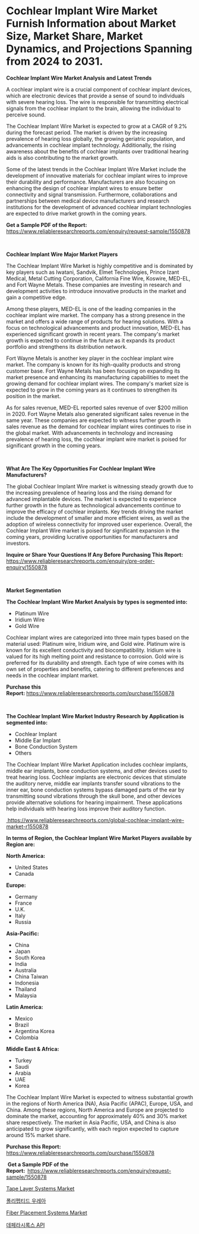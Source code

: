 <p><h1>Cochlear Implant Wire Market Furnish Information about Market Size, Market Share, Market Dynamics, and Projections Spanning from 2024 to 2031.</h1></p><p><strong>Cochlear Implant Wire Market Analysis and Latest Trends</strong></p>
<p><p>A cochlear implant wire is a crucial component of cochlear implant devices, which are electronic devices that provide a sense of sound to individuals with severe hearing loss. The wire is responsible for transmitting electrical signals from the cochlear implant to the brain, allowing the individual to perceive sound.</p><p>The Cochlear Implant Wire Market is expected to grow at a CAGR of 9.2% during the forecast period. The market is driven by the increasing prevalence of hearing loss globally, the growing geriatric population, and advancements in cochlear implant technology. Additionally, the rising awareness about the benefits of cochlear implants over traditional hearing aids is also contributing to the market growth.</p><p>Some of the latest trends in the Cochlear Implant Wire Market include the development of innovative materials for cochlear implant wires to improve their durability and performance. Manufacturers are also focusing on enhancing the design of cochlear implant wires to ensure better connectivity and signal transmission. Furthermore, collaborations and partnerships between medical device manufacturers and research institutions for the development of advanced cochlear implant technologies are expected to drive market growth in the coming years.</p></p>
<p><strong>Get a Sample PDF of the Report:&nbsp;</strong> <a href="https://www.reliableresearchreports.com/enquiry/request-sample/1550878">https://www.reliableresearchreports.com/enquiry/request-sample/1550878</a></p>
<p>&nbsp;</p>
<p><strong>Cochlear Implant Wire Major Market Players</strong></p>
<p><p>The Cochlear Implant Wire Market is highly competitive and is dominated by key players such as Iwatani, Sandvik, Elmet Technologies, Prince Izant Medical, Metal Cutting Corporation, California Fine Wire, Koswire, MED-EL, and Fort Wayne Metals. These companies are investing in research and development activities to introduce innovative products in the market and gain a competitive edge. </p><p>Among these players, MED-EL is one of the leading companies in the cochlear implant wire market. The company has a strong presence in the market and offers a wide range of products for hearing solutions. With a focus on technological advancements and product innovation, MED-EL has experienced significant growth in recent years. The company's market growth is expected to continue in the future as it expands its product portfolio and strengthens its distribution network.</p><p>Fort Wayne Metals is another key player in the cochlear implant wire market. The company is known for its high-quality products and strong customer base. Fort Wayne Metals has been focusing on expanding its market presence and enhancing its manufacturing capabilities to meet the growing demand for cochlear implant wires. The company's market size is expected to grow in the coming years as it continues to strengthen its position in the market.</p><p>As for sales revenue, MED-EL reported sales revenue of over $200 million in 2020. Fort Wayne Metals also generated significant sales revenue in the same year. These companies are expected to witness further growth in sales revenue as the demand for cochlear implant wires continues to rise in the global market. With advancements in technology and increasing prevalence of hearing loss, the cochlear implant wire market is poised for significant growth in the coming years.</p></p>
<p>&nbsp;</p>
<p><strong>What Are The Key Opportunities For Cochlear Implant Wire Manufacturers?</strong></p>
<p><p>The global Cochlear Implant Wire market is witnessing steady growth due to the increasing prevalence of hearing loss and the rising demand for advanced implantable devices. The market is expected to experience further growth in the future as technological advancements continue to improve the efficacy of cochlear implants. Key trends driving the market include the development of smaller and more efficient wires, as well as the adoption of wireless connectivity for improved user experience. Overall, the Cochlear Implant Wire market is poised for significant expansion in the coming years, providing lucrative opportunities for manufacturers and investors.</p></p>
<p><strong>Inquire or Share Your Questions If Any Before Purchasing This Report:</strong> <a href="https://www.reliableresearchreports.com/enquiry/pre-order-enquiry/1550878">https://www.reliableresearchreports.com/enquiry/pre-order-enquiry/1550878</a></p>
<p>&nbsp;</p>
<p><strong>Market Segmentation</strong></p>
<p><strong>The Cochlear Implant Wire Market Analysis by types is segmented into:</strong></p>
<p><ul><li>Platinum Wire</li><li>Iridium Wire</li><li>Gold Wire</li></ul></p>
<p><p>Cochlear implant wires are categorized into three main types based on the material used: Platinum wire, Iridium wire, and Gold wire. Platinum wire is known for its excellent conductivity and biocompatibility. Iridium wire is valued for its high melting point and resistance to corrosion. Gold wire is preferred for its durability and strength. Each type of wire comes with its own set of properties and benefits, catering to different preferences and needs in the cochlear implant market.</p></p>
<p><strong>Purchase this Report:&nbsp;</strong><a href="https://www.reliableresearchreports.com/purchase/1550878">https://www.reliableresearchreports.com/purchase/1550878</a></p>
<p>&nbsp;</p>
<p><strong>The Cochlear Implant Wire Market Industry Research by Application is segmented into:</strong></p>
<p><ul><li>Cochlear Implant</li><li>Middle Ear Implant</li><li>Bone Conduction System</li><li>Others</li></ul></p>
<p><p>The Cochlear Implant Wire Market Application includes cochlear implants, middle ear implants, bone conduction systems, and other devices used to treat hearing loss. Cochlear implants are electronic devices that stimulate the auditory nerve, middle ear implants transfer sound vibrations to the inner ear, bone conduction systems bypass damaged parts of the ear by transmitting sound vibrations through the skull bone, and other devices provide alternative solutions for hearing impairment. These applications help individuals with hearing loss improve their auditory function.</p></p>
<p><a href="https://www.reliableresearchreports.com/global-cochlear-implant-wire-market-r1550878">&nbsp;https://www.reliableresearchreports.com/global-cochlear-implant-wire-market-r1550878</a></p>
<p><strong>In terms of Region, the Cochlear Implant Wire Market Players available by Region are:</strong></p>
<p>
    <p> <strong> North America: </strong>
        <ul>
            <li>United States</li>
            <li>Canada</li>
        </ul>
        </p> 
    <p> <strong> Europe: </strong>
        <ul>
            <li>Germany</li>
            <li>France</li>
            <li>U.K.</li>
            <li>Italy</li>
            <li>Russia</li>
        </ul>
        </p> 
    <p> <strong> Asia-Pacific: </strong>
        <ul>
            <li>China</li>
            <li>Japan</li>
            <li>South Korea</li>
            <li>India</li>
            <li>Australia</li>
            <li>China Taiwan</li>
            <li>Indonesia</li>
            <li>Thailand</li>
            <li>Malaysia</li>
        </ul>
        </p> 
    <p> <strong> Latin America: </strong>
        <ul>
            <li>Mexico</li>
            <li>Brazil</li>
            <li>Argentina Korea</li>
            <li>Colombia</li>
        </ul>
        </p> 
    <p> <strong> Middle East & Africa: </strong>
        <ul>
            <li>Turkey</li>
            <li>Saudi</li>
            <li>Arabia</li>
            <li>UAE</li>
            <li>Korea</li>
        </ul>
    </p>
    </p>
<p><p>The Cochlear Implant Wire Market is expected to witness substantial growth in the regions of North America (NA), Asia Pacific (APAC), Europe, USA, and China. Among these regions, North America and Europe are projected to dominate the market, accounting for approximately 40% and 30% market share respectively. The market in Asia Pacific, USA, and China is also anticipated to grow significantly, with each region expected to capture around 15% market share.</p></p>
<p><strong>Purchase this Report: </strong><a href="https://www.reliableresearchreports.com/purchase/1550878">https://www.reliableresearchreports.com/purchase/1550878</a></p>
<p>&nbsp;<strong>Get a Sample PDF of the Report:&nbsp;&nbsp;</strong><a href="https://www.reliableresearchreports.com/enquiry/request-sample/1550878">https://www.reliableresearchreports.com/enquiry/request-sample/1550878</a></p>
<p><strong></strong></p>
<p><p><a href="https://github.com/kimjmgeh81/Market-Research-Report-List-1/blob/main/tape-layer-systems-market.md">Tape Layer Systems Market</a></p><p><a href="https://github.com/gambitz1998/Market-Research-Report-List-1/blob/main/8210355180527.md">폴리펩티드 우레아</a></p><p><a href="https://github.com/kmtkihkn89/Market-Research-Report-List-1/blob/main/fiber-placement-systems-market.md">Fiber Placement Systems Market</a></p><p><a href="https://github.com/AidenReinger/Market-Research-Report-List-1/blob/main/2228935180526.md">데페라시록스 API</a></p></p>